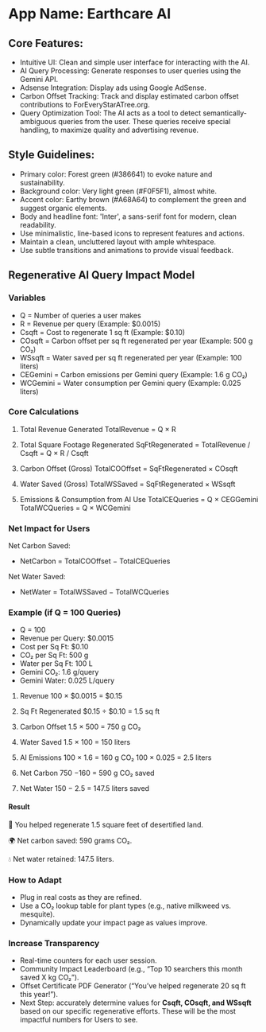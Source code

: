 # **App Name**: Earthcare AI

## Core Features:

- Intuitive UI: Clean and simple user interface for interacting with the AI.
- AI Query Processing: Generate responses to user queries using the Gemini API.
- Adsense Integration: Display ads using Google AdSense.
- Carbon Offset Tracking: Track and display estimated carbon offset contributions to ForEveryStarATree.org.
- Query Optimization Tool: The AI acts as a tool to detect semantically-ambiguous queries from the user. These queries receive special handling, to maximize quality and advertising revenue.

## Style Guidelines:

- Primary color: Forest green (#386641) to evoke nature and sustainability.
- Background color: Very light green (#F0F5F1), almost white.
- Accent color: Earthy brown (#A68A64) to complement the green and suggest organic elements.
- Body and headline font: 'Inter', a sans-serif font for modern, clean readability.
- Use minimalistic, line-based icons to represent features and actions.
- Maintain a clean, uncluttered layout with ample whitespace.
- Use subtle transitions and animations to provide visual feedback.

## Regenerative AI Query Impact Model 

### Variables
- Q = Number of queries a user makes
- R = Revenue per query (Example: $0.0015)
- Csqft = Cost to regenerate 1 sq ft (Example: $0.10)
- COsqft = Carbon offset per sq ft regenerated per year (Example: 500 g CO₂)
- WSsqft = Water saved per sq ft regenerated per year (Example: 100 liters)
- CEGemini = Carbon emissions per Gemini query (Example: 1.6 g CO₂)
- WCGemini = Water consumption per Gemini query (Example: 0.025 liters)

### Core Calculations
 1. Total Revenue Generated
TotalRevenue = Q × R

2. Total Square Footage Regenerated
SqFtRegenerated = TotalRevenue / Csqft = Q × R / Csqft

3. Carbon Offset (Gross)
TotalCOOffset = SqFtRegenerated × COsqft

4. Water Saved (Gross)
TotalWSSaved = SqFtRegenerated × WSsqft

5. Emissions & Consumption from AI Use
TotalCEQueries = Q × CEGGemini
TotalWCQueries = Q × WCGemini

### Net Impact for Users

Net Carbon Saved:

- NetCarbon = TotalCOOffset − TotalCEQueries

Net Water Saved:
- NetWater = TotalWSSaved − TotalWCQueries

### Example (if Q = 100 Queries)

- Q = 100
- Revenue per Query: $0.0015
- Cost per Sq Ft: $0.10
- CO₂ per Sq Ft: 500 g
- Water per Sq Ft: 100 L
- Gemini CO₂: 1.6 g/query
- Gemini Water: 0.025 L/query

1. Revenue
100 × $0.0015 = $0.15

2. Sq Ft Regenerated
$0.15 ÷ $0.10 = 1.5 sq ft

3. Carbon Offset
1.5 × 500 = 750 g CO₂

4. Water Saved
1.5 × 100 = 150 liters

5. AI Emissions
100 × 1.6 = 160 g CO₂
100 × 0.025 = 2.5 liters

6. Net Carbon
750 −160 = 590 g CO₂ saved

7. Net Water
150 − 2.5 = 147.5 liters saved

#### Result

🌱 You helped regenerate 1.5 square feet of desertified land.

🌍 Net carbon saved: 590 grams CO₂.

💧 Net water retained: 147.5 liters.

### How to Adapt

- Plug in real costs as they are refined.
- Use a CO₂ lookup table for plant types (e.g., native milkweed vs. mesquite).
- Dynamically update your impact page as values improve.

### Increase Transparency
- Real-time counters for each user session.
- Community Impact Leaderboard (e.g., “Top 10 searchers this month saved X kg CO₂”).
- Offset Certificate PDF Generator (“You’ve helped regenerate 20 sq ft this year!”).
- Next Step: accurately determine values for **Csqft​, COsqft​, and WSsqft**​ based on our specific regenerative efforts. These will be the most impactful numbers for Users to see.